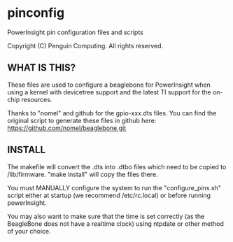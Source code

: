 # pinconfig
PowerInsight pin configuration files and scripts

Copyright (C) Penguin Computing.  All rights reserved.


WHAT IS THIS?
-----

These files are used to configure a beaglebone for PowerInsight when using
a kernel with devicetree support and the latest TI support for the on-chip
resources.

Thanks to "nomel" and github for the gpio-xxx.dts files.  You can find the
original script to generate these files in github here:
https://github.com/nomel/beaglebone.git

INSTALL
-----

The makefile will convert the .dts into .dtbo files which need to be copied
to /lib/firmware.  "make install" will copy the files there.

You must MANUALLY configure the system to run the "configure_pins.sh" script
either at startup (we recommend /etc/rc.local) or before running powerInsight.

You may also want to make sure that the time is set correctly (as the
BeagleBone does not have a realtime clock) using ntpdate or other method of
your choice.
